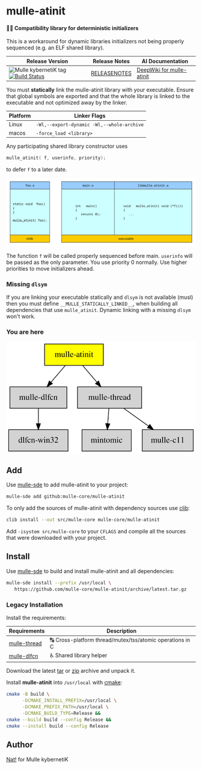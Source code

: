# mulle-atinit

#### 🤱🏼 Compatibility library for deterministic initializers

This is a workaround for dynamic libraries initializers not being properly
sequenced (e.g. an ELF shared library).




| Release Version                                       | Release Notes  | AI Documentation
|-------------------------------------------------------|----------------|---------------
| ![Mulle kybernetiK tag](https://img.shields.io/github/tag/mulle-core/mulle-atinit.svg) [![Build Status](https://github.com/mulle-core/mulle-atinit/workflows/CI/badge.svg)](//github.com/mulle-core/mulle-atinit/actions) | [RELEASENOTES](RELEASENOTES.md) | [DeepWiki for mulle-atinit](https://deepwiki.com/mulle-core/mulle-atinit)



You must **statically** link the mulle-atinit library with your executable.
Ensure that global symbols are exported and that the whole library is linked
to the executable and not optimized away by the linker.

| Platform | Linker Flags
|----------|--------------------------------------------------
| Linux    | `-Wl,--export-dynamic -Wl,--whole-archive`
| macos    | `-force_load <library>`

Any participating shared library constructor uses

``` c
mulle_atinit( f, userinfo, priority);
```

to defer `f` to a later date.

![mulle-atinit](mulle-atinit.svg)

The function `f` will be called properly sequenced before main. `userinfo` will
be passed as the only parameter. You use priority 0 normally. Use higher
priorities to move initializers ahead.

### Missing `dlsym`

If you are linking your executable statically and `dlsym` is not available
(musl) then you must define `__MULLE_STATICALLY_LINKED__`, when building all
dependencies that use `mulle_atinit`. Dynamic linking with a missing `dlsym`
won't work.




### You are here

![Overview](overview.dot.svg)





## Add

Use [mulle-sde](//github.com/mulle-sde) to add mulle-atinit to your project:

``` sh
mulle-sde add github:mulle-core/mulle-atinit
```

To only add the sources of mulle-atinit with dependency
sources use [clib](https://github.com/clibs/clib):


``` sh
clib install --out src/mulle-core mulle-core/mulle-atinit
```

Add `-isystem src/mulle-core` to your `CFLAGS` and compile all the sources that were downloaded with your project.


## Install

Use [mulle-sde](//github.com/mulle-sde) to build and install mulle-atinit and all dependencies:

``` sh
mulle-sde install --prefix /usr/local \
   https://github.com/mulle-core/mulle-atinit/archive/latest.tar.gz
```

### Legacy Installation

Install the requirements:

| Requirements                                 | Description
|----------------------------------------------|-----------------------
| [mulle-thread](https://github.com/mulle-concurrent/mulle-thread)             | 🔠 Cross-platform thread/mutex/tss/atomic operations in C
| [mulle-dlfcn](https://github.com/mulle-core/mulle-dlfcn)             | ♿️ Shared library helper

Download the latest [tar](https://github.com/mulle-core/mulle-atinit/archive/refs/tags/latest.tar.gz) or [zip](https://github.com/mulle-core/mulle-atinit/archive/refs/tags/latest.zip) archive and unpack it.

Install **mulle-atinit** into `/usr/local` with [cmake](https://cmake.org):

``` sh
cmake -B build \
      -DCMAKE_INSTALL_PREFIX=/usr/local \
      -DCMAKE_PREFIX_PATH=/usr/local \
      -DCMAKE_BUILD_TYPE=Release &&
cmake --build build --config Release &&
cmake --install build --config Release
```


## Author

[Nat!](https://mulle-kybernetik.com/weblog) for Mulle kybernetiK  



